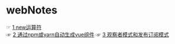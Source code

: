# webNotes
☞ [1 new运算符](doc/1.理解new运算符.md)  
☞ [2 通过npm或yarn自动生成vue组件](doc/2.通过npm或yarn自动生成vue组件.md)
☞ [3 观察者模式和发布订阅模式](doc/3.观察者模式和发布订阅模式.md)
